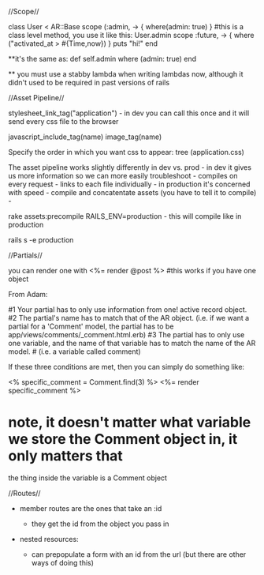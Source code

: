 //Scope//

  class User < AR::Base
      scope (:admin, -> { where(admin: true) } #this is a class level method, you use it like this: User.admin
      scope :future, -> { where ("activated_at > #{Time,now}) }
      puts "hi!"
  end

  **it's the same as: 
  def self.admin
      where (admin: true)
  end
  
** you must use a stabby lambda when writing lambdas now, although it didn't used to be required in past versions of rails


//Asset Pipeline//

  stylesheet_link_tag("application") 
      - in dev you can call this once and it will send every css file to the browser
  
  javascript_include_tag(name)
  image_tag(name)
  
  <link rel="stylesheet" src="...">
  
  Specify the order in which you want css to appear: tree (application.css)
  
  The asset pipeline works slightly differently in dev vs. prod 
      - in dev it gives us more information so we can more easily troubleshoot
          - compiles on every request
          - links to each file individually
      - in production it's concerned with speed
          - compile and concatentate assets (you have to tell it to compile)
          - 
          
  rake assets:precompile RAILS_ENV=production 
      - this will compile like in production
  
  rails s -e production


//Partials//

  you can render one with <%= render @post %> #this works if you have one object

  From Adam:
  
  #1 Your partial has to only use information from one! active record object.
  #2 The partial's name has to match that of the AR object.
      (i.e. if we want a partial for a 'Comment' model, the partial has to be app/views/comments/_comment.html.erb)
  #3 The partial has to only use one variable, and the name of that variable has to match the name of the AR model. 
    # (i.e. a variable called comment)
  
  If these three conditions are met, then you can simply do something like:
  
  <% specific_comment = Comment.find(3) %>
  <%= render specific_comment %>
  # note, it doesn't matter what variable we store the Comment object in, it only matters that 
  the thing inside the variable is a Comment object
  
  //Routes//

  - member routes are the ones that take an :id
    - they get the id from the object you pass in
    
  - nested resources:
    - can prepopulate a form with an id from the url (but there are other ways of doing this) 















 